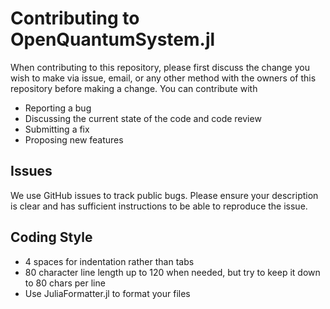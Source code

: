 # Contributing to OpenQuantumSystem.jl
When contributing to this repository, please first discuss the change you wish to make via issue, email, or any other method with the owners of this repository before making a change. You can contribute with

- Reporting a bug
- Discussing the current state of the code and code review
- Submitting a fix
- Proposing new features

## Issues
We use GitHub issues to track public bugs. Please ensure your description is
clear and has sufficient instructions to be able to reproduce the issue.

## Coding Style  
* 4 spaces for indentation rather than tabs
* 80 character line length up to 120 when needed, but try to keep it down to 80 chars per line
* Use JuliaFormatter.jl to format your files